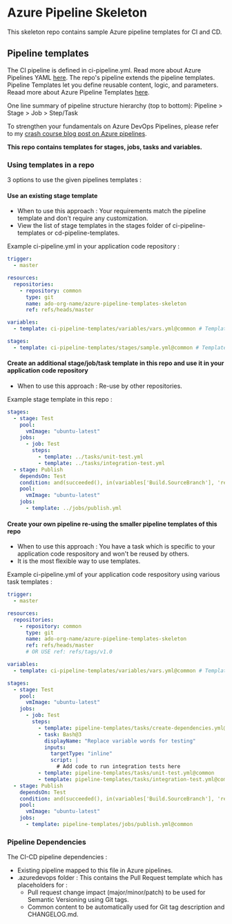 
# Azure Pipeline Skeleton

This skeleton repo contains sample Azure pipeline templates for CI and CD.

## Pipeline templates

The CI pipeline is defined in ci-pipeline.yml. Read more about Azure Pipelines YAML [here](https://docs.microsoft.com/en-us/azure/devops/pipelines/yaml-schema?view=azure-devops&tabs=schema%2Cparameter-schema).
The repo's pipeline extends the pipeline templates.
Pipeline Templates let you define reusable content, logic, and parameters. Reaad more about Azure Pipeline Templates [here](https://docs.microsoft.com/en-us/azure/devops/pipelines/process/templates?view=azure-devops).

One line summary of pipeline structure hierarchy (top to bottom):
Pipeline > Stage > Job > Step/Task

To strengthen your fundamentals on Azure DevOps Pipelines, please refer to my [crash course blog post on Azure pipelines](http://abstraction.blog/2020/08/25/azure-pipelines-crash-course).

**This repo contains templates for stages, jobs, tasks and variables.**

### Using templates in a repo

3 options to use the given pipelines templates :

#### Use an existing stage template

- When to use this approach : Your requirements match the pipeline template and don't require any customization.
- View the list of stage templates in the stages folder of ci-pipeline-templates or cd-pipeline-templates.

Example ci-pipeline.yml in your application code repository :

```yml
trigger:
  - master

resources:
  repositories:
    - repository: common
      type: git
      name: ado-org-name/azure-pipeline-templates-skeleton
      ref: refs/heads/master

variables:
  - template: ci-pipeline-templates/variables/vars.yml@common # Template reference

stages:
  - template: ci-pipeline-templates/stages/sample.yml@common # Template reference

```

#### Create an additional stage/job/task template in this repo and use it in your application code repository
  
- When to use this approach : Re-use by other repositories.

Example stage template in this repo :

```yml
stages:
  - stage: Test
    pool:
      vmImage: "ubuntu-latest"
    jobs:
      - job: Test
        steps:
          - template: ../tasks/unit-test.yml
          - template: ../tasks/integration-test.yml
  - stage: Publish
    dependsOn: Test
    condition: and(succeeded(), in(variables['Build.SourceBranch'], 'refs/heads/master'))
    pool:
      vmImage: "ubuntu-latest"
    jobs:
      - template: ../jobs/publish.yml
```

#### Create your own pipeline re-using the smaller pipeline templates of this repo

- When to use this approach : You have a task which is specific to your application code respository and won't be reused by others.
- It is the most flexible way to use templates.

Example ci-pipeline.yml of your application code respository using various task templates :

```yml
trigger:
  - master

resources:
  repositories:
    - repository: common
      type: git
      name: ado-org-name/azure-pipeline-templates-skeleton
      ref: refs/heads/master
      # OR USE ref: refs/tags/v1.0

variables:
  - template: ci-pipeline-templates/variables/vars.yml@common # Template reference

stages:
  - stage: Test
    pool:
      vmImage: "ubuntu-latest"
    jobs:
      - job: Test
        steps:
          - template: pipeline-templates/tasks/create-dependencies.yml@common
          - task: Bash@3
            displayName: "Replace variable words for testing"
            inputs:
              targetType: "inline"
              script: |
                # Add code to run integration tests here
          - template: pipeline-templates/tasks/unit-test.yml@common
          - template: pipeline-templates/tasks/integration-test.yml@common
  - stage: Publish
    dependsOn: Test
    condition: and(succeeded(), in(variables['Build.SourceBranch'], 'refs/heads/master'))
    pool:
      vmImage: "ubuntu-latest"
    jobs:
      - template: pipeline-templates/jobs/publish.yml@common
```

### Pipeline Dependencies

The CI-CD pipeline dependencies :

- Existing pipeline mapped to this file in Azure pipelines.
- .azuredevops folder : This contains the Pull Request template which has placeholders for :
  - Pull request change impact (major/minor/patch) to be used for Semantic Versioning using Git tags.
  - Common content to be automatically used for Git tag description and CHANGELOG.md.
